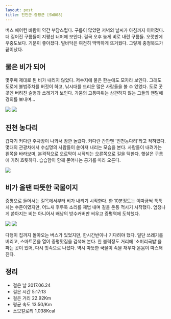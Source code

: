```yaml
---
layout: post
title: 진천군-증평군 [SW008]
---
```


버스 에어컨 바람이 약간 부담스럽다. 구름이 많았던 저녁의 날씨가 아침까지 이어졌다. 더 짙어진 구름들이 지평선 너머에 보인다. 결국 오후 늦게 비로 내린 구름들. 오랫만에 우중도보다. 기분이 좋아졌다. 발바닥은 여전히 딱딱하게 뜨거웠다. 그렇게 충청북도가 끝이났다.

## 물은 비가 되어 <i class="fa fa-bath" aria-hidden="true"></i>

몇주째 제대로 된 비가 내리지 않았다. 저수지에 물은 한눈에도 모자라 보인다. 그래도 도로에 불법주차를 버젓이 하고, 낚시대를 드리운 많은 사람들을 볼 수 있었다. 도로 곳곳엔 버려진 술병과 쓰레기가 보인다. 가뭄의 고통따위는 상관하지 않는 그들의 맨탈에 경의를 보내며...

<div class="images">
	<img src="{{ site.baseurl }}/images/sw/sw008/SW008_1.JPG">
	<img src="{{ site.baseurl }}/images/sw/sw008/SW008_2.JPG">
</div>

## 진천 농다리 <i class="fa fa-gamepad" aria-hidden="true"></i>

갑자기 커다란 주차장이 나와서 잠깐 놀랐다. 커다란 간판엔 '진천농다리'라고 적혀있다. 몇대의 관광차에서 수십명의 사람들이 쏟아져 내리는 모습을 본다. 사람들이 내려가는 왼쪽을 바라보며, 본격적으로 오르막이 시작되는 오른쪽으로 길을 택한다. 햇살은 구름에 가려 흐릿하다. 습습함이 함께 묻어나는 공기를 따라 오른다.

<div class="images">
	<img src="{{ site.baseurl }}/images/sw/sw008/SW008_3.JPG">
</div>

## 비가 올땐 따뜻한 국물이지 <i class="fa fa-cutlery" aria-hidden="true"></i>

증평으로 들어서는 길목에서부터 비가 내리기 시작한다. 한 10분정도는 이따금씩 툭툭 치는 수준이였지만, 어느새 후두둑 소리를 제법 내며 길을 온통 적시기 시작했다. 엄청나게 쏟아지는 비는 아니어서 배낭의 방수커버만 씌우고 증평역에 도착했다. 

<div class="images">
	<img src="{{ site.baseurl }}/images/sw/sw008/SW008_4.JPG">
	<img src="{{ site.baseurl }}/images/sw/sw008/SW008_5.JPG">
</div>

다행이 집까지 돌아오는 버스가 있었지만, 한시간반이나 기다려야 했다. 일단 쓰레기를 버리고, 스마트폰을 열어 증평맛집을 검색해 본다. 한 블럭정도 거리에 '소머리국밥'을 파는 곳이 있어, 다시 빗속으로 나섰다. 역시 따뜻한 국물이 속을 채우자 온몸이 따스해진다.

## 정리 <i class="fa fa-bar-chart" aria-hidden="true"></i>

+ 걸은 날 2017.06.24
+ 걸은 시간 5:17:13
+ 걸은 거리 22.92Km
+ 평균 속도 13:50/Km
+ 소모칼로리 1,038Kcal